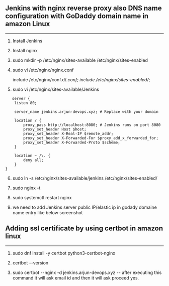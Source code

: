 ## Jenkins with nginx reverse proxy also DNS name configuration with GoDaddy domain name in amazon Linux
  -----------------------------------------------------------------------------------------------------

1. Install Jenkins 
2. Install nginx 
3. sudo mkdir -p /etc/nginx/sites-available /etc/nginx/sites-enabled
4. sudo vi /etc/nginx/nginx.conf
   
   include /etc/nginx/conf.d/*.conf;
   include /etc/nginx/sites-enabled/*;

5. sudo vi /etc/nginx/sites-available/Jenkins

```
   server {
    listen 80;

    server_name jenkins.arjun-devops.xyz; # Replace with your domain

    location / {
        proxy_pass http://localhost:8080; # Jenkins runs on port 8080
        proxy_set_header Host $host;
        proxy_set_header X-Real-IP $remote_addr;
        proxy_set_header X-Forwarded-For $proxy_add_x_forwarded_for;
        proxy_set_header X-Forwarded-Proto $scheme;
    }

    location ~ /\. {
        deny all;
    }
}

```

6. sudo ln -s /etc/nginx/sites-available/jenkins /etc/nginx/sites-enabled/

7. sudo nginx -t

8. sudo systemctl restart nginx

8. we need to add Jenkins server public IP/elastic ip in godady domaine name entry like below screenshot 

## Adding ssl certificate by using  certbot in amazon linux
  --------------------------------------------------------

1. sudo dnf install -y certbot python3-certbot-nginx

2. certbot --version

3. sudo certbot --nginx -d jenkins.arjun-devops.xyz -- after executing this command it will ask email id and then it will ask proceed yes.
